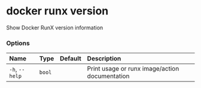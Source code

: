 # docker runx version

<!---MARKER_GEN_START-->
Show Docker RunX version information

### Options

| Name           | Type   | Default | Description                                    |
|:---------------|:-------|:--------|:-----------------------------------------------|
| `-h`, `--help` | `bool` |         | Print usage or runx image/action documentation |


<!---MARKER_GEN_END-->

